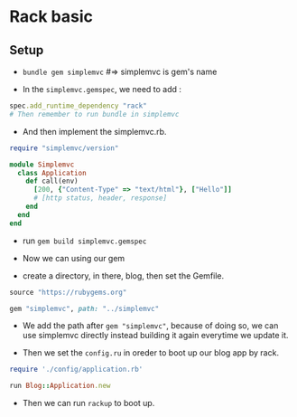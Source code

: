 # Rack basic

## Setup

- `bundle gem simplemvc` #=> simplemvc is gem's name

- In the `simplemvc.gemspec`, we need to add :

```rb
spec.add_runtime_dependency "rack"
# Then remember to run bundle in simplemvc
```

- And then implement the simplemvc.rb.

```rb simplemvc.rb 
require "simplemvc/version"

module Simplemvc
  class Application
    def call(env)
      [200, {"Content-Type" => "text/html"}, ["Hello"]]
      # [http status, header, response]
    end
  end
end
```

- run `gem build simplemvc.gemspec`

- Now we can using our gem 

- create a directory, in there, blog, then set the Gemfile.

```rb
source "https://rubygems.org"

gem "simplemvc", path: "../simplemvc"
```

- We add the path after `gem "simplemvc"`, because of doing so, we can use simplemvc directly instead building it again everytime we update it.

- Then we set the `config.ru` in oreder to boot up our blog app by rack.

```rb config.ru 
require './config/application.rb'

run Blog::Application.new
```

- Then we can run `rackup` to boot up.


